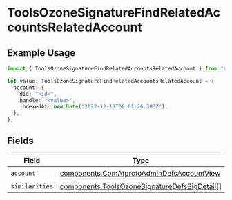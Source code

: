 # ToolsOzoneSignatureFindRelatedAccountsRelatedAccount

## Example Usage

```typescript
import { ToolsOzoneSignatureFindRelatedAccountsRelatedAccount } from "bluesky/models/components";

let value: ToolsOzoneSignatureFindRelatedAccountsRelatedAccount = {
  account: {
    did: "<id>",
    handle: "<value>",
    indexedAt: new Date("2022-12-19T08:01:26.303Z"),
  },
};
```

## Fields

| Field                                                                                                        | Type                                                                                                         | Required                                                                                                     | Description                                                                                                  |
| ------------------------------------------------------------------------------------------------------------ | ------------------------------------------------------------------------------------------------------------ | ------------------------------------------------------------------------------------------------------------ | ------------------------------------------------------------------------------------------------------------ |
| `account`                                                                                                    | [components.ComAtprotoAdminDefsAccountView](../../models/components/comatprotoadmindefsaccountview.md)       | :heavy_check_mark:                                                                                           | N/A                                                                                                          |
| `similarities`                                                                                               | [components.ToolsOzoneSignatureDefsSigDetail](../../models/components/toolsozonesignaturedefssigdetail.md)[] | :heavy_minus_sign:                                                                                           | N/A                                                                                                          |